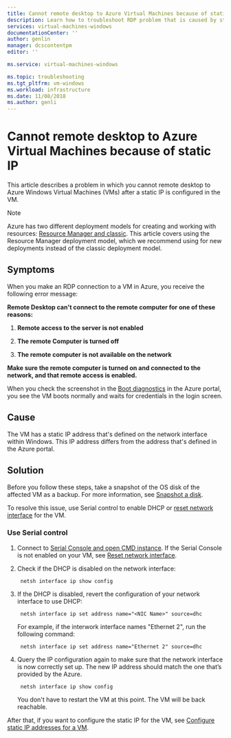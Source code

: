 ```yaml
---
title: Cannot remote desktop to Azure Virtual Machines because of static IP| Microsoft Docs
description: Learn how to troubleshoot RDP problem that is caused by static IP in Microsoft Azure.| Microsoft Docs
services: virtual-machines-windows
documentationCenter: ''
author: genlin
manager: dcscontentpm
editor: ''

ms.service: virtual-machines-windows

ms.topic: troubleshooting
ms.tgt_pltfrm: vm-windows
ms.workload: infrastructure
ms.date: 11/08/2018
ms.author: genli
---
```


#  Cannot remote desktop to Azure Virtual Machines because of static IP

This article describes a problem in which you cannot remote desktop to Azure Windows Virtual Machines (VMs) after a static IP is configured in the VM.

> [!NOTE]
> Azure has two different deployment models for creating and working with resources:
[Resource Manager and classic](../../azure-resource-manager/resource-manager-deployment-model.md). This article covers using the Resource Manager deployment model, which we recommend using for new deployments instead of the classic deployment model.

## Symptoms

When you make an RDP connection to a VM in Azure, you receive the following error message:

**Remote Desktop can't connect to the remote computer for one of these reasons:**

1. **Remote access to the server is not enabled**

2. **The remote Computer is turned off**

3. **The remote computer is not available on the network**

**Make sure the remote computer is turned on and connected to the network, and that remote access is enabled.**

When you check the screenshot in the [Boot diagnostics](../troubleshooting/boot-diagnostics.md) in the Azure portal, you see the VM boots normally and waits for credentials in the login screen.

## Cause

The VM has a static IP address that's defined on the network interface within Windows. This IP address differs from the address that's defined in the Azure portal.

## Solution

Before you follow these steps, take a snapshot of the OS disk of the affected VM as a backup. For more information, see [Snapshot a disk](../windows/snapshot-copy-managed-disk.md).

To resolve this issue, use Serial control to enable DHCP or [reset network interface](reset-network-interface.md) for the VM.

### Use Serial control

1. Connect to [Serial Console and open CMD instance](./serial-console-windows.md#use-cmd-or-powershell-in-serial-console
). If the Serial Console is not enabled on your VM, see [Reset network interface](reset-network-interface.md).
2. Check if the DHCP is disabled on the network interface:

        netsh interface ip show config
3. If the DHCP is disabled, revert the configuration of your network interface to use DHCP:

        netsh interface ip set address name="<NIC Name>" source=dhc

    For example, if the interwork interface names "Ethernet 2", run the following command:

        netsh interface ip set address name="Ethernet 2" source=dhc

4. Query the IP configuration again to make sure that the network interface is now correctly set up. The new IP address should match the one that’s provided by the Azure.

        netsh interface ip show config

    You don't have to restart the VM at this point. The VM will be back reachable.

After that, if you want to configure the static IP for the VM, see [Configure static IP addresses for a VM](../../virtual-network/virtual-networks-static-private-ip-arm-pportal.md).